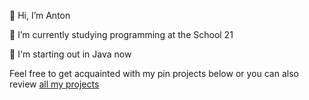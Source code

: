👋 Hi, I’m Anton

🌱 I’m currently studying programming at the School 21

🤩 I'm starting out in Java now

Feel free to get acquainted with my pin projects below or you can also review [all my projects](https://github.com/a-cha?tab=repositories)

<!---
a-cha/a-cha is a ✨ special ✨ repository because its `README.md` (this file) appears on your GitHub profile.
You can click the Preview link to take a look at your changes.
--->

